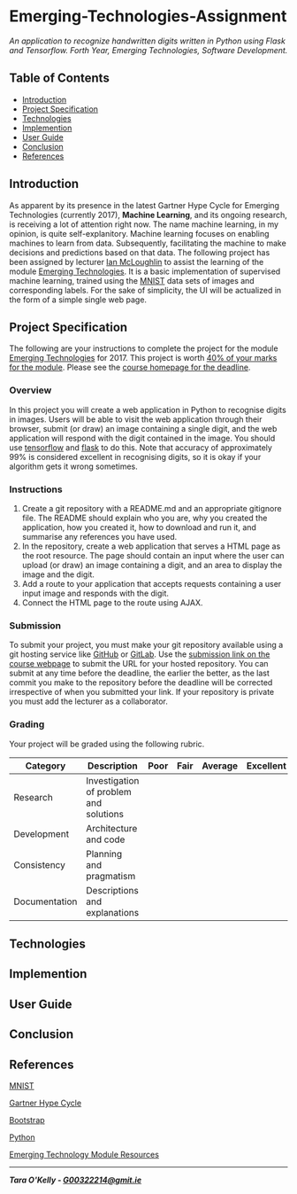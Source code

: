 # Emerging-Technologies-Assignment

*An application to recognize handwritten digits written in Python using Flask and Tensorflow. Forth Year, Emerging Technologies, Software Development.*

## Table of Contents

+ [Introduction](#introduction)
+ [Project Specification](#project-specification)
+ [Technologies](#technologies)
+ [Implemention](#implemention)
+ [User Guide](#user-guide)
+ [Conclusion](#conclusion)
+ [References](#references)

## Introduction

As apparent by its presence in the latest Gartner Hype Cycle for Emerging Technologies (currently 2017), **Machine Learning**, and its ongoing research, is receiving a lot of attention right now. The name machine learning, in my opinion, is quite self-explanitory. Machine learning focuses on enabling machines to learn from data. Subsequently, facilitating the machine to make decisions and predictions based on that data. 
The following project has been assigned by lecturer [Ian McLoughlin](https://ianmcloughlin.github.io/) to assist the learning of the module [Emerging Technologies](https://emerging-technologies.github.io). It is a basic implementation of supervised machine learning, trained using the [MNIST](http://yann.lecun.com/exdb/mnist/) data sets of images and corresponding labels. For the sake of simplicity, the UI will be actualized in the form of a simple single web page.

## Project Specification

The following are your instructions to complete the project for the module [Emerging Technologies](https://emerging-technologies.github.io) for 2017.
This project is worth [40% of your marks for the module](https://emerging-technologies.github.io/#assessment-information).
Please see the [course homepage for the deadline](https://emerging-technologies.github.io/#submit-ca).

### Overview
In this project you will create a web application in Python to recognise digits in images.
Users will be able to visit the web application through their browser, submit (or draw) an image containing a single digit, and the web application will respond with the digit contained in the image.
You should use [tensorflow](https://www.tensorflow.org/) and [flask](http://flask.pocoo.org/) to do this.
Note that accuracy of approximately 99% is considered excellent in recognising digits, so it is okay if your algorithm gets it wrong sometimes.

### Instructions
1. Create a git repository with a README.md and an appropriate gitignore file. The README should explain who you are, why you created the application, how you created it, how to download and run it, and summarise any references you have used.
2. In the repository, create a web application that serves a HTML page as the root resource. The page should contain an input where the user can upload (or draw) an image containing a digit, and an area to display the image and the digit.
3. Add a route to your application that accepts requests containing a user input image and responds with the digit.
4. Connect the HTML page to the route using AJAX.

### Submission
To submit your project, you must make your git repository available using a git hosting service like [GitHub](https://github.com/) or [GitLab](https://gitlab.com).
Use the [submission link on the course webpage](https://emerging-technologies.github.io/#submit-ca) to submit the URL for your hosted repository.
You can submit at any time before the deadline, the earlier the better, as the last commit you make to the repository before the deadline will be corrected irrespective of when you submitted your link.
If your repository is private you must add the lecturer as a collaborator.

### Grading 
Your project will be graded using the following rubric.

| Category      | Description                            | Poor | Fair | Average | Excellent | Distinct |
|---------------|----------------------------------------|------|------|---------|-----------|----------|
| Research      | Investigation of problem and solutions | | | | | |
| Development   | Architecture and code                  | | | | | |
| Consistency   | Planning and pragmatism                | | | | | |
| Documentation | Descriptions and explanations          | | | | | |

## Technologies

## Implemention

## User Guide

## Conclusion

## References

[MNIST](http://yann.lecun.com/exdb/mnist/)

[Gartner Hype Cycle](https://www.gartner.com/smarterwithgartner/top-trends-in-the-gartner-hype-cycle-for-emerging-technologies-2017/)

[Bootstrap](http://getbootstrap.com/)

[Python](https://www.python.org/)

[Emerging Technology Module Resources](https://emerging-technologies.github.io/)

-----

__*Tara O'Kelly - G00322214@gmit.ie*__